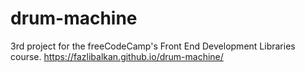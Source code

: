 # drum-machine
3rd project for the freeCodeCamp's Front End Development Libraries course. https://fazlibalkan.github.io/drum-machine/

